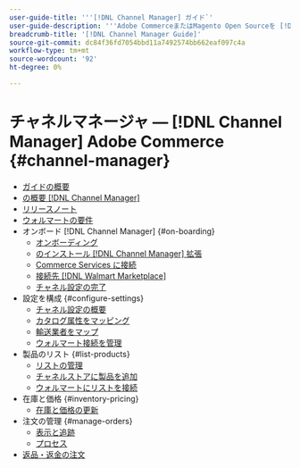 ```yaml
---
user-guide-title: '''[!DNL Channel Manager] ガイド`'
user-guide-description: '''Adobe CommerceまたはMagento Open Sourceを [!DNL Walmart Marketplace] 売り手セントラル ] アカウント。'
breadcrumb-title: '[!DNL Channel Manager Guide]'
source-git-commit: dc84f36fd7054bbd11a7492574bb662eaf097c4a
workflow-type: tm+mt
source-wordcount: '92'
ht-degree: 0%

---
```



# チャネルマネージャ — [!DNL Channel Manager] Adobe Commerce {#channel-manager}

- [ガイドの概要](guide-overview.md)
- [の概要 [!DNL Channel Manager]](overview.md)
- [リリースノート](release-notes.md)
- [ウォルマートの要件](walmart-requirements.md)
- オンボード [!DNL Channel Manager] {#on-boarding}
   - [オンボーディング](onboard.md)
   - [のインストール [!DNL Channel Manager] 拡張](install.md)
   - [Commerce Services に接続](connect.md)
   - [接続先 [!DNL Walmart Marketplace]](connect-marketplace.md)
   - [チャネル設定の完了](complete-sales-channel-store-setup.md)
- 設定を構成 {#configure-settings}
   - [チャネル設定の概要](settings-overview.md)
   - [カタログ属性をマッピング](map-catalog-attributes.md)
   - [輸送業者をマップ](map-shipping-carriers.md)
   - [ウォルマート接続を管理](manage-wmt-connection.md)
- 製品のリスト {#list-products}
   - [リストの管理](manage-listings.md)
   - [チャネルストアに製品を追加](add-products-to-channel-store.md)
   - [ウォルマートにリストを接続](connect-listings-to-marketplace.md)
- 在庫と価格 {#inventory-pricing}
   - [在庫と価格の更新](inventory-and-price-updates.md)
- 注文の管理 {#manage-orders}
   - [表示と追跡](manage-orders.md)
   - [プロセス](process-orders.md)
- [返品・返金の注文](return-refund-orders.md)


